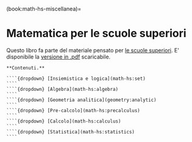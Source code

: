 (book:math-hs-miscellanea)=
# Matematica per le scuole superiori

Questo libro fa parte del materiale pensato per [le scuole superiori](https://basics2022.github.io/bbooks-hs). E' disponibile la [versione in .pdf](https://www.github.com/Basics2022/bbooks-math-miscellanea-hs/blob/master/_build/latex/book.pdf) scaricabile.


`````{only} html
**Contenuti.**

````{dropdown} [Insiemistica e logica](math-hs:set)
````
````{dropdown} [Algebra](math-hs:algebra)
````
````{dropdown} [Geometria analitica](geometry:analytic)
````
````{dropdown} [Pre-calcolo](math-hs:precalculus)
````
````{dropdown} [Calcolo](math-hs:calculus)
````
````{dropdown} [Statistica](math-hs:statistics)
````

`````







<!--
- Algebra: reale, complessa, vettoriale/tensoriale
  - oggetti; operazioni; calcolo letterale; equazioni e disequazioni, sistemi;

- Geometria analitica

- Calcolo infinitesimale, f: R -> R
- Calcolo: reale, complesso, vettoriale/tensoriale
  - funzioni, limiti, derivate, integrali

- Statistica
  - ...
  - ...
  - ...

-->


<!--
<span style="color:red">
Questo libro potrebbe diventare la **landing page** per la matematica delle scuole superiori. 
Per ora colleziona gli argomenti di matematica delle scuole superiori. L'organizzazione migliore verrà decisa in un secondo momento.
</span>
-->

<!--
## Obiettivi
- Descrizione dello spazio e di oggetti (matematici e fisici) nello spazio
- ...

## Argomenti
### Argomenti principali
**Vettori.** Algebra e cenni di calcolo vettoriale in spazi euclidei (con coordinate cartesiane).

**Geometria analitica nel piano e nello spazio.**

**Calcolo infinitesimale.**

**Statistica.**

### Argomenti utili
Lista di argomenti utili, per trattare in maniera sufficientemente completa gli argomenti principali, anche se possono non essere svolti in maniera esaustiva: anche se le sezioni verranno scritte in maniera completa, si può pensare che queste siano solo sezioni di "appoggio" o di approfondimento personale per i più curiosi. Questi argomenti possono costituire il corpo vero e proprio della miscellanea di matematica per il triennio.

**Serie e successioni.**

**Algebra complessa e cenni di calcolo complesso.**

**Algebra lineare.**

### Pre-requisiti
**Insiemistica e logica.**

**Algebra sui numeri reali.**

**Geometria euclidea.**
-->




